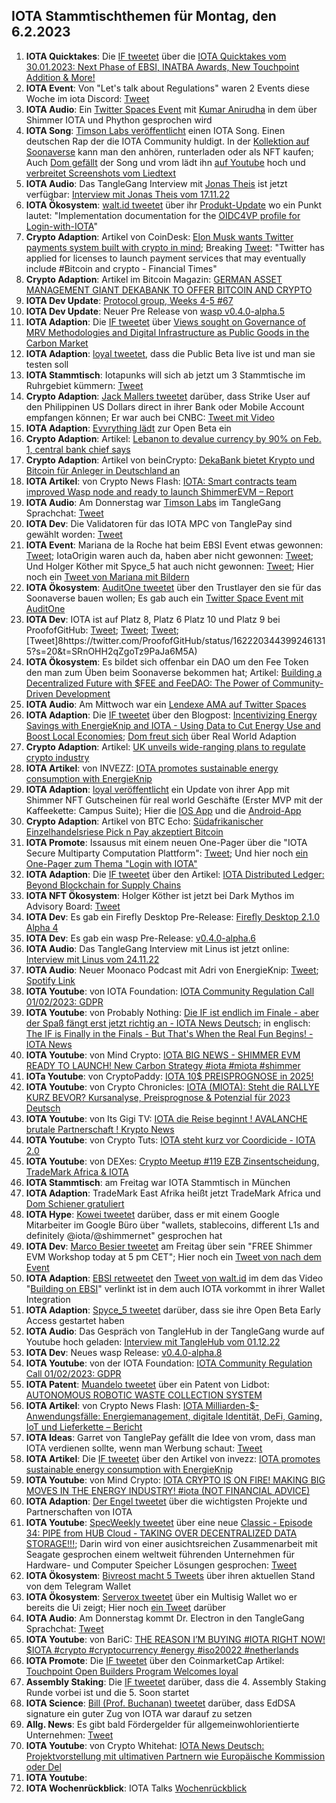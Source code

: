 ## IOTA Stammtischthemen für Montag, den 6.2.2023

1. **IOTA Quicktakes**: Die [IF tweetet](https://twitter.com/iota/status/1619998947614883843?s=20&t=DoW5FtZAgzRf2UzVsQzOyg) über die [IOTA Quicktakes vom 30.01.2023: Next Phase of EBSI, INATBA Awards, New Touchpoint Addition & More!](https://www.youtube.com/watch?v=W67WLx-YVjw)
2. **IOTA Event**: Von "Let's talk about Regulations" waren 2 Events diese Woche im iota Discord: [Tweet](https://twitter.com/iota/status/1620059263782510592?s=20&t=DoW5FtZAgzRf2UzVsQzOyg)
3. **IOTA Audio**: Ein [Twitter Spaces Event](https://twitter.com/paloma_chain/status/1620081926244823040?s=20&t=DoW5FtZAgzRf2UzVsQzOyg) mit [Kumar Anirudha](https://twitter.com/kranirudha) in dem über Shimmer IOTA und Phython gesprochen wird
4. **IOTA Song**: [Timson Labs veröffentlicht](https://twitter.com/TimsonLabs/status/1619632007788789762?s=20&t=DoW5FtZAgzRf2UzVsQzOyg) einen IOTA Song. Einen deutschen Rap der die IOTA Community huldigt. In der [Kollektion auf Soonaverse](https://soonaverse.com/collection/0xa659a7436d8fc8b8d3f5151d8391526352b5097e) kann man den anhören, runterladen oder als NFT kaufen; Auch [Dom gefällt](https://twitter.com/DomSchiener/status/1620392319370547202?s=20&t=DoW5FtZAgzRf2UzVsQzOyg) der Song und vrom lädt ihn [auf Youtube](https://www.youtube.com/watch?v=SMX_FT0jIlA) hoch und [verbreitet Screenshots vom Liedtext](https://twitter.com/Vrom14286662/status/1620535409884422144?s=20&t=NPFVWnhR8mVzW4o8uuyOHg)
5. **IOTA Audio**: Das TangleGang Interview mit [Jonas Theis](https://twitter.com/jonastheis_) ist jetzt verfügbar: [Interview mit Jonas Theis vom 17.11.22](https://www.youtube.com/watch?v=tjMu5X3CYJQ)
6. **IOTA Ökosystem**: [walt.id tweetet](https://twitter.com/walt_id/status/1620367105052016641?s=20&t=DoW5FtZAgzRf2UzVsQzOyg) über ihr [Produkt-Update](https://walt.id/blog/mu/update-3) wo ein Punkt lautet: "Implementation documentation for the [OIDC4VP profile for Login-with-IOTA](https://docs.walt.id/v/ssikit/ecosystems/iota/oidc4vp-profile)"
7. **Crypto Adaption**: Artikel von CoinDesk: [Elon Musk wants Twitter payments system built with crypto in mind](https://cointelegraph.com/news/elon-musk-wants-twitter-payments-system-built-with-crypto-in-mind); Breaking [Tweet](https://twitter.com/BTC_Archive/status/1620117002328358913?s=20&t=DoW5FtZAgzRf2UzVsQzOyg): "Twitter has applied for licenses to launch payment services that may eventually include #Bitcoin and crypto - Financial Times" 
8. **Crypto Adaption**: Artikel im Bitcoin Magazin: [GERMAN ASSET MANAGEMENT GIANT DEKABANK TO OFFER BITCOIN AND CRYPTO](https://bitcoinmagazine.com/business/german-bank-dekabank-to-offer-bitcoin)
9. **IOTA Dev Update**: [Protocol group, Weeks 4-5 #67](https://github.com/iotaledger/research-updates/discussions/67)
10. **IOTA Dev Update**: Neuer Pre Release von  [wasp v0.4.0-alpha.5](https://github.com/iotaledger/wasp/releases/tag/v0.4.0-alpha.5)
11. **IOTA Adaption**: Die [IF tweetet](https://twitter.com/iota/status/1620497145970270232?s=20&t=AG3EMHGtanjuebPROS85Zw) über [Views sought on Governance of MRV Methodologies and Digital Infrastructure as Public Goods in the Carbon Market](https://www.goldstandard.org/blog-item/views-sought-governance-mrv-methodologies-and-digital-infrastructure-public-goods-carbon)
12. **IOTA Adaption**: [loyal tweetet](https://twitter.com/loyal_web3/status/1620486614471573504?s=20&t=AG3EMHGtanjuebPROS85Zw), dass die Public Beta live ist und man sie testen soll
13. **IOTA Stammtisch**: Iotapunks will sich ab jetzt um 3 Stammtische im Ruhrgebiet kümmern: [Tweet](https://twitter.com/IotaPunks_71/status/1620408508683530241?s=20&t=AG3EMHGtanjuebPROS85Zw)
14. **Crypto Adaption**: [Jack Mallers tweetet](https://twitter.com/jackmallers/status/1620486166964477952?s=20&t=AG3EMHGtanjuebPROS85Zw) darüber, dass Strike User auf den Philippinen US Dollars direct in ihrer Bank oder Mobile Account empfangen können; Er war auch bei CNBC: [Tweet mit Video](https://twitter.com/DocumentingBTC/status/1620524103160725504?s=20&t=rGdmxwYiA0ndxqB4w2nxTw)
15. **IOTA Adaption**: [Evvrything lädt](https://twitter.com/TheEvvrything/status/1620507290888704001?s=20&t=AG3EMHGtanjuebPROS85Zw) zur Open Beta ein
16. **Crypto Adaption**: Artikel: [Lebanon to devalue currency by 90% on Feb. 1, central bank chief says](https://www.reuters.com/markets/currencies/lebanon-devalue-currency-by-90-feb-1-cbank-chief-says-2023-01-31/)
17. **Crypto Adaption**: Artikel von beinCrypto: [DekaBank bietet Krypto und Bitcoin für Anleger in Deutschland an](https://de.beincrypto.com/dekabank-bietet-krypto-und-bitcoin-fuer-anleger-in-deutschland-an/)
18. **IOTA Artikel**: von Crypto News Flash: [IOTA: Smart contracts team improved Wasp node and ready to launch ShimmerEVM – Report](https://www.crypto-news-flash.com/iota-smart-contracts-team-improved-wasp-node-and-ready-to-launch-shimmerevm-report/)
19. **IOTA Audio**: Am Donnerstag war [Timson Labs](https://twitter.com/timhartwig) im TangleGang Sprachchat: [Tweet](https://twitter.com/GangTangleTalk/status/1620528783030915073?s=20&t=opWsuimp75CIuLW7RQTOfA)
20. **IOTA Dev**: Die Validatoren für das IOTA MPC von TanglePay sind gewählt worden: [Tweet](https://twitter.com/GarrettBullish/status/1620678338795765760?s=20&t=rGdmxwYiA0ndxqB4w2nxTw)
21. **IOTA Event**: Mariana de la Roche hat beim EBSI Event etwas gewonnen: [Tweet](https://twitter.com/Marianadlrw/status/1620659891294867456?s=20&t=rGdmxwYiA0ndxqB4w2nxTw); IotaOrigin waren auch da, haben aber nicht gewonnen: [Tweet](https://twitter.com/origin_iota/status/1620772363221766144?s=20&t=sReE1aLmQSEpCyqRJxpmhg); Und Holger Köther mit Spyce_5 hat auch nicht gewonnen: [Tweet](https://twitter.com/HolgerKoether/status/1620705749365321728?s=20&t=rGdmxwYiA0ndxqB4w2nxTw); Hier noch ein [Tweet von Mariana mit Bildern](https://twitter.com/Marianadlrw/status/1620760920392876035?s=20&t=LPr4RNzMMXVhe-sPXfDMQA)
22. **IOTA Ökosystem**: [AuditOne tweetet](https://twitter.com/auditone_team/status/1620671897989189636?s=20&t=rGdmxwYiA0ndxqB4w2nxTw) über den Trustlayer den sie für das Soonaverse bauen wollen; Es gab auch ein [Twitter Space Event mit AuditOne](https://twitter.com/auditone_team/status/1619995582520762370?s=20&t=rGdmxwYiA0ndxqB4w2nxTw)
23. **IOTA Dev**: IOTA ist auf Platz 8, Platz 6 Platz 10 und Platz 9 bei ProofofGitHub: [Tweet](https://twitter.com/ProofofGitHub/status/1620331058712530946?s=20&t=rGdmxwYiA0ndxqB4w2nxTw); [Tweet](https://twitter.com/ProofofGitHub/status/1620693475481063425?s=20&t=rGdmxwYiA0ndxqB4w2nxTw); [Tweet](https://twitter.com/ProofofGitHub/status/1621780634950635520?s=20&t=4qekmI4J5kKRpVqTEy-WAA); [Tweet]8https://twitter.com/ProofofGitHub/status/1622203443992461315?s=20&t=SRnOHH2qZgoTz9PaJa6M5A)
24. **IOTA Ökosystem**: Es bildet sich offenbar ein DAO um den Fee Token den man zum Üben beim Soonaverse bekommen hat; Artikel: [Building a Decentralized Future with $FEE and FeeDAO: The Power of Community-Driven Development](https://medium.com/@feedao/building-a-decentralized-future-with-fee-and-feedao-the-power-of-community-driven-development-ad0a49ccae6)
25. **IOTA Audio**: Am Mittwoch war ein [Lendexe AMA auf Twitter Spaces](https://twitter.com/CryptoMiners_Co/status/1620684887656386562?s=20&t=YZc_zdrLapXxRJh_7vfkfA)
26. **IOTA Adaption**: Die [IF tweetet](https://twitter.com/iota/status/1620784048887955462?s=20&t=qJcJYGAIO7w1b_2DWSNiNQ) über den Blogpost: [Incentivizing Energy Savings with EnergieKnip and IOTA - Using Data to Cut Energy Use and Boost Local Economies](https://blog.iota.org/using-data-to-cut-energy-use-while-boosting-local-economies/); [Dom freut sich](https://twitter.com/DomSchiener/status/1620803243638140930?s=20&t=CvMrEf0lFsqhDaNAxg9ilg) über Real World Adaption
27. **Crypto Adaption**: Artikel: [UK unveils wide-ranging plans to regulate crypto industry](https://www.ft.com/content/6f5539f7-19ff-419b-8a64-5ed528de5abf)
28. **IOTA Artikel**: von INVEZZ: [IOTA promotes sustainable energy consumption with EnergieKnip](https://invezz.com/news/2023/02/01/iota-promotes-sustainable-energy-consumption-with-energieknip/)
29. **IOTA Adaption**: [loyal veröffentlicht](https://twitter.com/loyal_web3/status/1620873598553694208?s=20&t=InvF49AJKS3rrEF1pzrLvA) ein Update von ihrer App mit Shimmer NFT Gutscheinen für real world Geschäfte (Erster MVP mit der Kaffeekette: Campus Suite); Hier die [IOS App](https://apps.apple.com/de/app/loyal-your-smart-bonus-card/id1553550139?l=en) und die [Android-App](https://play.google.com/store/apps/details?id=com.loyal&gl=DE)
30. **Crypto Adaption**: Artikel von BTC Echo: [Südafrikanischer Einzelhandelsriese Pick n Pay akzeptiert Bitcoin](https://www.btc-echo.de/schlagzeilen/suedafrikanischer-einzelhandelsriese-pick-n-pay-akzeptiert-bitcoin-158823/)
31. **IOTA Promote**: Issausus mit einem neuen One-Pager über die "IOTA Secure Multiparty Computation Plattform": [Tweet](https://twitter.com/Issaus2020/status/1620837691461087233?s=20&t=InvF49AJKS3rrEF1pzrLvA); Und hier noch [ein One-Pager zum Thema "Login with IOTA"](https://twitter.com/Issaus2020/status/1620128584617852928?s=20&t=InvF49AJKS3rrEF1pzrLvA)
32. **IOTA Adaption**: Die [IF tweetet](https://twitter.com/iota/status/1621070937926803457?s=20&t=yzqNgFgByciEgqY90a84Ng) über den Artikel: [IOTA Distributed Ledger: Beyond Blockchain for Supply Chains](https://thenewstack.io/iota-distributed-ledger-beyond-blockchain-for-supply-chains/?utm_content=buffered396&utm_medium=social&utm_source=twitter.com&utm_campaign=buffer)
33. **IOTA NFT Ökosystem**: Holger Köther ist jetzt bei Dark Mythos im Advisory Board: [Tweet](https://twitter.com/DarkMythosIOTA/status/1621102310872039425?s=20&t=iw-MDR7A5FZl4qWdkvdZqQ)
34. **IOTA Dev**: Es gab ein Firefly Desktop Pre-Release: [Firefly Desktop 2.1.0 Alpha 4](https://github.com/iotaledger/firefly/releases/tag/desktop-2.1.0-alpha-4)
35. **IOTA Dev**: Es gab ein wasp Pre-Release: [v0.4.0-alpha.6](https://github.com/iotaledger/wasp/releases/tag/v0.4.0-alpha.6)
36. **IOTA Audio**: Das TangleGang Interview mit Linus ist jetzt online: [Interview mit Linus vom 24.11.22](https://www.youtube.com/watch?v=fhmKxG98vSs)
37. **IOTA Audio**: Neuer Moonaco Podcast mit Adri von EnergieKnip: [Tweet](https://twitter.com/MoonacoPodcast/status/1621101680501878784?s=20&t=PQmUYyA6TVbzJ0hckPwmHg); [Spotify Link](https://open.spotify.com/show/387nS9czdx47kJZ6Mho28m)
38. **IOTA Youtube**: von IOTA Foundation: [IOTA Community Regulation Call 01/02/2023: GDPR](https://www.youtube.com/watch?v=xk8CTGn5j7c)
39. **IOTA Youtube**: von Probably Nothing: [Die IF ist endlich im Finale - aber der Spaß fängt erst jetzt richtig an - IOTA News Deutsch](https://www.youtube.com/watch?v=W9z5bGl-sNk&t=210s); in englisch: [The IF is Finally in the Finals - But That's When the Real Fun Begins! - IOTA News](https://www.youtube.com/watch?v=1pJbBVGvNq0&t=61s)
40. **IOTA Youtube**: von Mind Crypto: [IOTA BIG NEWS - SHIMMER EVM READY TO LAUNCH! New Carbon Strategy #iota #miota #shimmer](https://www.youtube.com/watch?v=_elVc5WNERQ&t=260s)
41. **IOTa Youtube**: von CryptoPaddy: [IOTA 10$ PREISPROGNOSE in 2025!](https://www.youtube.com/watch?v=QLs4idnVU_w)
42. **IOTA Youtube**: von Crypto Chronicles: [IOTA (MIOTA): Steht die RALLYE KURZ BEVOR? Kursanalyse, Preisprognose & Potenzial für 2023 Deutsch](https://www.youtube.com/watch?v=57-tYLX51YQ&t=67s)
43. **IOTA Youtube**: von Its Gigi TV: [IOTA die Reise beginnt ! AVALANCHE brutale Partnerschaft ! Krypto News](https://www.youtube.com/watch?v=NHMs167QpCo)
44. **IOTA Youtube**: von Crypto Tuts: [IOTA steht kurz vor Coordicide - IOTA 2.0](https://www.youtube.com/watch?v=yhZJkelIl_o&t=358s)
45. **IOTA Youtube**: von DEXes: [Crypto Meetup #119 EZB Zinsentscheidung, TradeMark Africa & IOTA](https://www.youtube.com/watch?v=glEg-nttXNk&t=2s)
46. **IOTA Stammtisch**: am Freitag war IOTA Stammtisch in München
47. **IOTA Adaption**: TradeMark East Afrika heißt jetzt TradeMark Africa und [Dom Schiener gratuliert](https://twitter.com/DomSchiener/status/1621451242558967809?s=20&t=4ghxjc8rFiLUL5wLbF8vsw)
48. **IOTA Hype**: [Kowei tweetet](https://twitter.com/kowei1995/status/1621398649770242048?s=20&t=4ghxjc8rFiLUL5wLbF8vsw) darüber, dass er mit einem Google Mitarbeiter im Google Büro über "wallets, stablecoins, different L1s and definitely @iota/@shimmernet" gesprochen hat
49. **IOTA Dev**: [Marco Besier tweetet](https://twitter.com/marcobesier/status/1621471176584306688?s=20&t=4ghxjc8rFiLUL5wLbF8vsw) am Freitag über sein "FREE Shimmer EVM Workshop today at 5 pm CET"; Hier noch ein [Tweet von nach dem Event](https://twitter.com/marcobesier/status/1621645993404940290?s=20&t=4qekmI4J5kKRpVqTEy-WAA)
50. **IOTA Adaption**: [EBSI retweetet](https://twitter.com/EU_EBSI/status/1621486095899713536?s=20&t=4ghxjc8rFiLUL5wLbF8vsw) den [Tweet von walt.id](https://twitter.com/walt_id/status/1621448861653913603?s=20&t=4ghxjc8rFiLUL5wLbF8vsw) im dem das Video "[Building on EBSI](https://www.youtube.com/watch?v=gny50cXLaUY)" verlinkt ist in dem auch IOTA vorkommt in ihrer Wallet Integration
51. **IOTA Adaption**: [Spyce_5 tweetet](https://twitter.com/SPYCE_5/status/1621497510177931264?s=20&t=4ghxjc8rFiLUL5wLbF8vsw) darüber, dass sie ihre Open Beta Early Access gestartet haben
52. **IOTA Audio**: Das Gespräch von TangleHub in der TangleGang wurde auf Youtube hoch geladen: [Interview mit TangleHub vom 01.12.22](https://www.youtube.com/watch?app=desktop&v=bKeCTQ8-fEs)
53. **IOTA Dev**: Neues wasp Release: [v0.4.0-alpha.8](https://github.com/iotaledger/wasp/releases/tag/v0.4.0-alpha.8)
54. **IOTA Youtube**: von der IOTA Foundation: [IOTA Community Regulation Call 01/02/2023: GDPR](https://www.youtube.com/watch?v=xk8CTGn5j7c)
55. **IOTA Patent**: [Muandelo tweetet](https://twitter.com/muandelo/status/1621421673965576192?s=20&t=RBo14GvfWFrWxEVWyDGbsg) über ein Patent von Lidbot: [AUTONOMOUS ROBOTIC WASTE COLLECTION SYSTEM](https://worldwide.espacenet.com/patent/search/family/084178905/publication/US2022380121A1?q=pn%3DUS2022380121A1)
56. **IOTA Artikel**: von Crypto News Flash: [IOTA Milliarden-$-Anwendungsfälle: Energiemanagement, digitale Identität, DeFi, Gaming, IoT und Lieferkette – Bericht](https://www.crypto-news-flash.com/de/iota-milliarden-anwendungsfaelle-energiemanagement-digitale-identitaet-defi-gaming-iot-und-lieferkette-bericht/?_unique_id=63de370c65606&feed_id=12690)
57. **IOTA Ideas**: Garret von TanglePay gefällt die Idee von vrom, dass man IOTA verdienen sollte, wenn man Werbung schaut: [Tweet](https://twitter.com/GarrettBullish/status/1621887968599478275?s=20&t=4qekmI4J5kKRpVqTEy-WAA)
58. **IOTA Artikel**: Die [IF tweetet](https://twitter.com/iota/status/1621554114587934721?s=20&t=4qekmI4J5kKRpVqTEy-WAA) über den Artikel von invezz: [IOTA promotes sustainable energy consumption with EnergieKnip](https://invezz.com/news/2023/02/01/iota-promotes-sustainable-energy-consumption-with-energieknip/)
59. **IOTA Youtube**: von Mind Crypto: [IOTA CRYPTO IS ON FIRE! MAKING BIG MOVES IN THE ENERGY INDUSTRY! #iota (NOT FINANCIAL ADVICE)](https://www.youtube.com/watch?v=eZThBXow094)
60. **IOTA Adaption**: [Der Engel tweetet](https://twitter.com/EngelTeufel4/status/1577769545682587664?s=20&t=SRnOHH2qZgoTz9PaJa6M5A) über die wichtigsten Projekte und Partnerschaften von IOTA
61. **IOTA Youtube**: [SpecWeekly tweetet](https://twitter.com/SpecWeekly/status/1622147040624115712?s=20&t=SRnOHH2qZgoTz9PaJa6M5A) über eine neue [Classic - Episode 34: PIPE from HUB Cloud - TAKING OVER DECENTRALIZED DATA STORAGE!!!](https://www.youtube.com/watch?v=a2XV3wvalp4); Darin wird von einer ausichtsreichen Zusammenarbeit mit Seagate gesprochen einem weltweit führenden Unternehmen für Hardware- und Computer Speicher Lösungen gesprochen: [Tweet](https://twitter.com/_JeffR/status/1622283092810690561?s=20&t=SRnOHH2qZgoTz9PaJa6M5A)
62. **IOTA Ökosystem**: [Bivreost macht 5 Tweets](https://twitter.com/bivreost/status/1622281648233451522?s=20&t=SRnOHH2qZgoTz9PaJa6M5A) über ihren aktuellen Stand von dem Telegram Wallet
63. **IOTA Ökosystem**: [Serverox tweetet](https://twitter.com/servrox/status/1622223535463604227?s=20&t=SRnOHH2qZgoTz9PaJa6M5A) über ein Multisig Wallet wo er bereits die Ui zeigt; Hier noch [ein Tweet](https://twitter.com/servrox/status/1621996617497722882?s=20&t=SRnOHH2qZgoTz9PaJa6M5A) darüber
64. **IOTA Audio**: Am Donnerstag kommt Dr. Electron in den TangleGang Sprachchat: [Tweet](https://twitter.com/GangTangleTalk/status/1622156064404668416?s=20&t=SRnOHH2qZgoTz9PaJa6M5A)
65. **IOTA Youtube**: von BariC: [THE REASON I’M BUYING #IOTA RIGHT NOW! $IOTA #crypto #cryptocurrency #energy #iso20022 #netherlands](https://www.youtube.com/watch?v=thDPc-d0SLQ)
66. **IOTA Promote**: Die [IF tweetet](https://twitter.com/iota/status/1621825905583603713?s=20&t=SRnOHH2qZgoTz9PaJa6M5A) über den CoinmarketCap Artikel: [Touchpoint Open Builders Program Welcomes loyal](https://coinmarketcap.com/community/articles/63d297145ee18115d18db687/)
67. **Assembly Staking**: Die [IF tweetet](https://twitter.com/assembly_net/status/1622236863481143296) darüber, dass die 4. Assembly Staking Runde vorbei ist und die 5. Soon startet
68. **IOTA Science**: [Bill (Prof. Buchanan) tweetet](https://twitter.com/billatnapier/status/1621867374746943490?s=20&t=WhgNqpBIDA30SuIC7OwwbQ) darüber, dass EdDSA signature ein guter Zug von IOTA war darauf zu setzen
67. **Allg. News**: Es gibt bald Fördergelder für allgemeinwohlorientierte Unternehmen: [Tweet](https://twitter.com/sven_giegold/status/1622171744353017856?s=20&t=SRnOHH2qZgoTz9PaJa6M5A)
68. **IOTA Youtube**: von Crypto Whitehat: [IOTA News Deutsch: Projektvorstellung mit ultimativen Partnern wie Europäische Kommission oder Del](https://www.youtube.com/watch?v=1ExocbGQEbY)
69. **IOTA Youtube**: 
70. **IOTA Wochenrückblick**: IOTA Talks [Wochenrückblick](https://www.iota-talk.com/index.php?article/260-wochenr%C3%BCckblick-vom-29-januar-bis-4-februar-2023/)




